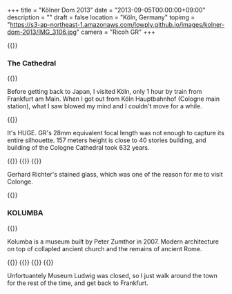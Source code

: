 +++
title = "Kölner Dom 2013"
date = "2013-09-05T00:00:00+09:00"
description = ""
draft = false
location  = "Köln, Germany"
topimg = "https://s3-ap-northeast-1.amazonaws.com/lowply.github.io/images/kolner-dom-2013/IMG_3106.jpg"
camera = "Ricoh GR"
+++

{{<img album="kolner-dom-2013" name="IMG_3106">}}

### The Cathedral

{{<img album="kolner-dom-2013" name="IMG_3108">}}

Before getting back to Japan, I visited Köln, only 1 hour by train from Frankfurt am Main. When I got out from Köln Hauptbahnhof (Cologne main station), what I saw blowed my mind and I couldn't move for a while.

{{<img album="kolner-dom-2013" name="IMG_3099">}}

It's HUGE. GR's 28mm equivalent focal length was not enough to capture its entire silhouette. 157 meters height is close to 40 stories building, and building of the Cologne Cathedral took 632 years.

{{<img album="kolner-dom-2013" name="IMG_3120">}}
{{<img album="kolner-dom-2013" name="IMG_3158">}}
{{<img album="kolner-dom-2013" name="IMG_3167">}}

Gerhard Richter's stained glass, which was one of the reason for me to visit Colonge.

{{<img album="kolner-dom-2013" name="IMG_3187">}}

### KOLUMBA

{{<img album="kolner-dom-2013" name="IMG_3125">}}

Kolumba is a museum built by Peter Zumthor in 2007. Modern architecture on top of collapled ancient church and the remains of ancient Rome.

{{<img album="kolner-dom-2013" name="IMG_3126">}}
{{<img album="kolner-dom-2013" name="IMG_3128">}}
{{<img album="kolner-dom-2013" name="IMG_3132">}}
{{<img album="kolner-dom-2013" name="IMG_3219">}}

Unfortuantely Museum Ludwig was closed, so I just walk around the town for the rest of the time, and get back to Frankfurt.
